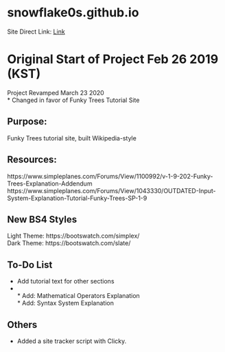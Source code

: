 # snowflake0s.github.io
Site Direct Link: <a href="https://snowflake0s.github.io/">Link</a>

<h1>Original Start of Project Feb 26 2019 (KST)</h1>
Project Revamped March 23 2020
<br>
* Changed in favor of Funky Trees Tutorial Site

<h2>Purpose:</h2>
Funky Trees tutorial site, built Wikipedia-style

<h2>Resources:</h2>
https://www.simpleplanes.com/Forums/View/1100992/v-1-9-202-Funky-Trees-Explanation-Addendum
https://www.simpleplanes.com/Forums/View/1043330/OUTDATED-Input-System-Explanation-Tutorial-Funky-Trees-SP-1-9

<h2>New BS4 Styles</h2>
Light Theme: https://bootswatch.com/simplex/
<br>
Dark Theme: https://bootswatch.com/slate/
<br>

<h2>To-Do List</h2>
<ul>
<li>Add tutorial text for other sections<li>
 <br>
  * Add: Mathematical Operators Explanation
 <br>
  * Add: Syntax System Explanation
</ul>

<h2>Others</h2>
<ul>
 <li>Added a site tracker script with Clicky.</li>
 </ul>
